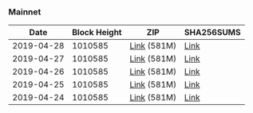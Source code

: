 ### Mainnet

|    Date    | Block Height | ZIP | SHA256SUMS |
| ---------- | ------------ | --- | ---------- |
| 2019-04-28 | 1010585 | [Link](https://s3-ap-southeast-2.amazonaws.com/ion-bootstrap/mainnet/2019-04-28/bootstrap.dat.zip) (581M) | [Link](https://s3-ap-southeast-2.amazonaws.com/ion-bootstrap/mainnet/2019-04-28/SHA256SUMS) |
| 2019-04-27 | 1010585 | [Link](https://s3-ap-southeast-2.amazonaws.com/ion-bootstrap/mainnet/2019-04-27/bootstrap.dat.zip) (581M) | [Link](https://s3-ap-southeast-2.amazonaws.com/ion-bootstrap/mainnet/2019-04-27/SHA256SUMS) |
| 2019-04-26 | 1010585 | [Link](https://s3-ap-southeast-2.amazonaws.com/ion-bootstrap/mainnet/2019-04-26/bootstrap.dat.zip) (581M) | [Link](https://s3-ap-southeast-2.amazonaws.com/ion-bootstrap/mainnet/2019-04-26/SHA256SUMS) |
| 2019-04-25 | 1010585 | [Link](https://s3-ap-southeast-2.amazonaws.com/ion-bootstrap/mainnet/2019-04-25/bootstrap.dat.zip) (581M) | [Link](https://s3-ap-southeast-2.amazonaws.com/ion-bootstrap/mainnet/2019-04-25/SHA256SUMS) |
| 2019-04-24 | 1010585 | [Link](https://s3-ap-southeast-2.amazonaws.com/ion-bootstrap/mainnet/2019-04-24/bootstrap.dat.zip) (581M) | [Link](https://s3-ap-southeast-2.amazonaws.com/ion-bootstrap/mainnet/2019-04-24/SHA256SUMS) |
